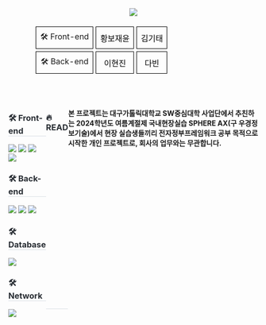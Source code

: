 <div>
<div align="center">
  <img
    src="https://i.vimeocdn.com/video/1900935094-1e2ddcdefc344bdea03046a5c9795e1cc775ceabadcac497db754d9202838663-d_640?f=webp"
  />
</div>

  <div align="center">
    <table
      style="
        border-collapse: separate;
        border-spacing: 5px;
        width: 80%;
        border-radius: 10px;
        overflow: hidden;
        text-align: center;
      "
    >
      <tr>
        <td style="border: 1px solid #000; padding: 8px">🛠️ Front-end</td>
        <td style="border: 1px solid #000; padding: 8px">
          <a
            href="https://github.com/sty0133"
            target="_blank"
            style="color: black; text-decoration: none"
            >황보재윤</a
          >
        </td>
        <td style="border: 1px solid #000; padding: 8px">
          <a
            href="https://github.com/sealclou"
            target="_blank"
            style="color: black; text-decoration: none"
            >김기태</a
          >
        </td>
      </tr>
      <tr>
        <td style="border: 1px solid #000; padding: 8px">🛠️ Back-end</td>
        <td style="border: 1px solid #000; padding: 8px">
          <a
            href="https://github.com/lee-hyeon-jin"
            target="_blank"
            style="color: black; text-decoration: none"
            >이현진</a
          >
        </td>
        <td style="border: 1px solid #000; padding: 8px">
          <a
            href="https://github.com/ydb721"
            target="_blank"
            style="color: black; text-decoration: none"
            >다빈</a
          >
        </td>
      </tr>
    </table>
  </div>
</div>
  <br />
  <br />
<div style="display: flex; justify-content: space-between">
  <div style="width: 50%">
    <h3 style="border-bottom: 1px solid #d8dee4; color: #282d33">
      🛠️ Front-end
    </h3>
    <!-- Front-end -->
    <img
      src="https://img.shields.io/badge/Vue.js-4FC08D?style=for-the-badge&logo=Vue.js&logoColor=white"
    />
    <img
      src="https://img.shields.io/badge/HTML5-E34F26?style=for-the-badge&logo=HTML5&logoColor=white"
    />
    <img
      src="https://img.shields.io/badge/CSS3-1572B6?style=for-the-badge&logo=CSS3&logoColor=white"
    />
    <img
      src="https://img.shields.io/badge/Javascript-F7DF1E?style=for-the-badge&logo=Javascript&logoColor=white"
    />
    <h3 style="border-bottom: 1px solid #d8dee4; color: #282d33">
      🛠️ Back-end
    </h3>
    <!-- Back-end -->
    <img
      src="https://img.shields.io/badge/Spring-6DB33F?style=for-the-badge&logo=Spring&logoColor=white"
    />
    <img
      src="https://img.shields.io/badge/Tomcat-F8DC75?style=for-the-badge&logo=Apache%20Tomcat&logoColor=white"
    />
    <img
      src="https://img.shields.io/badge/Maven-C71A36?style=for-the-badge&logo=Apache%20Maven&logoColor=white"
    />
    <h3 style="border-bottom: 1px solid #d8dee4; color: #282d33">
      🛠️ Database
    </h3>
    <!-- Database -->
    <img
      src="https://img.shields.io/badge/MySQL-4479A1?style=for-the-badge&logo=MySQL&logoColor=white"
    />
    <h3 style="border-bottom: 1px solid #d8dee4; color: #282d33">🛠️ Network</h3>
    <!-- Network -->
    <img
      src="https://img.shields.io/badge/WebSocket-FF6F00?style=for-the-badge&logo=WebSocket&logoColor=white"
    />
  </div>


<br />
<br />
<h3 style="border-bottom: 1px solid #d8dee4; color: #282d33">🔥 READ</h3>
<div>
  <p style="font-weight: bold">
    본 프로젝트는 대구가톨릭대학교 SW중심대학 사업단에서 추친하는 2024학년도
    여름계절제 국내현장실습 SPHERE AX(구 우경정보기술)에서 현장 실습생들끼리
    전자정부프레임워크 공부 목적으로 시작한 개인 프로젝트로, 회사의 업무와는
    무관합니다.
  </p>
</div>
</div>
